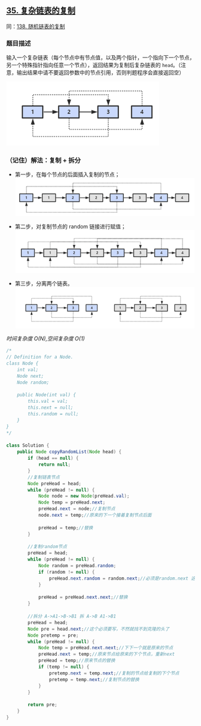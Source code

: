 ## [35. 复杂链表的复制](https://leetcode.cn/problems/fu-za-lian-biao-de-fu-zhi-lcof/)

同：[138. 随机链表的复制](https://leetcode.cn/problems/copy-list-with-random-pointer/description/)

### 题目描述

输入一个复杂链表（每个节点中有节点值，以及两个指针，一个指向下一个节点，另一个特殊指针指向任意一个节点），返回结果为复制后复杂链表的
`head`。（注意，输出结果中请不要返回参数中的节点引用，否则判题程序会直接返回空）

![random-list](../images/random-list.png)

### （记住）解法：复制 + 拆分

- 第一步，在每个节点的后面插入复制的节点；
  ![random-list-step1.png](../images/random-list-step1.png)

- 第二步，对复制节点的 random 链接进行赋值；
  ![random-list-step2.png](../images/random-list-step2.png)

- 第三步，分离两个链表。
  ![random-list-step3.png](../images/random-list-step3.png)

*时间复杂度 O(N),空间复杂度 O(1)*
````java
/*
// Definition for a Node.
class Node {
    int val;
    Node next;
    Node random;

    public Node(int val) {
        this.val = val;
        this.next = null;
        this.random = null;
    }
}
*/

class Solution {
    public Node copyRandomList(Node head) {
        if (head == null) {
            return null;
        }
        //复制链表节点
        Node preHead = head;
        while (preHead != null) {
            Node node = new Node(preHead.val);
            Node temp = preHead.next;
            preHead.next = node;//复制节点
            node.next = temp;//原来的下一个接着复制节点后面

            preHead = temp;//替换
        }

        //复制random节点
        preHead = head;
        while (preHead != null) {
            Node random = preHead.random;
            if (random != null) {
                preHead.next.random = random.next;//必须是random.next 这才是复制的那个node
            }

            preHead = preHead.next.next;//替换
        }

        //拆分 A->A1->B->B1 拆 A->B A1->B1
        preHead = head;
        Node pre = head.next;//这个必须要写，不然就找不到克隆的头了
        Node pretemp = pre;
        while (preHead != null) {
            Node temp = preHead.next.next;//下下一个就是原来的节点
            preHead.next = temp;//原来节点给原来的下个节点，重新next
            preHead = temp;//原来节点的替换
            if (temp != null) {
                pretemp.next = temp.next;//复制的节点给复制的下个节点
                pretemp = temp.next;//复制节点的替换
            }
        }

        return pre;
    }
}
````